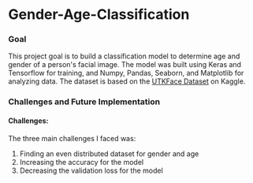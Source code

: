 # Gender-Age-Classification

### Goal
This project goal is to build a classification model to determine age and gender of a person's facial image. The model was built using Keras and Tensorflow for training, and Numpy, Pandas, Seaborn, and Matplotlib for analyzing data. The dataset is based on the [UTKFace Dataset](https://www.kaggle.com/datasets/jangedoo/utkface-new) on Kaggle.

### Challenges and Future Implementation
#### Challenges:
The three main challenges I faced was:
1. Finding an even distributed dataset for gender and age
2. Increasing the accuracy for the model
3. Decreasing the validation loss for the model

   
